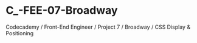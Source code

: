 # C_-FEE-07-Broadway
Codecademy / Front-End Engineer / Project 7 / Broadway / CSS Display &amp; Positioning
